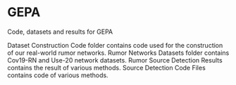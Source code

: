 # GEPA
 Code, datasets and results for GEPA
 
Dataset Construction Code folder contains code used for the construction of our real-world rumor networks.
Rumor Networks Datasets folder contains Cov19-RN and Use-20 network datasets.
Rumor Source Detection Results contains the result of various methods.
Source Detection Code Files contains code of various methods.
